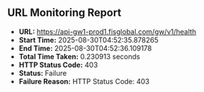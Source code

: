 ## URL Monitoring Report

- **URL:** https://api-gw1-prod1.fisglobal.com/gw/v1/health
- **Start Time:** 2025-08-30T04:52:35.878265
- **End Time:** 2025-08-30T04:52:36.109178
- **Total Time Taken:** 0.230913 seconds
- **HTTP Status Code:** 403
- **Status:** Failure
- **Failure Reason:** HTTP Status Code: 403
